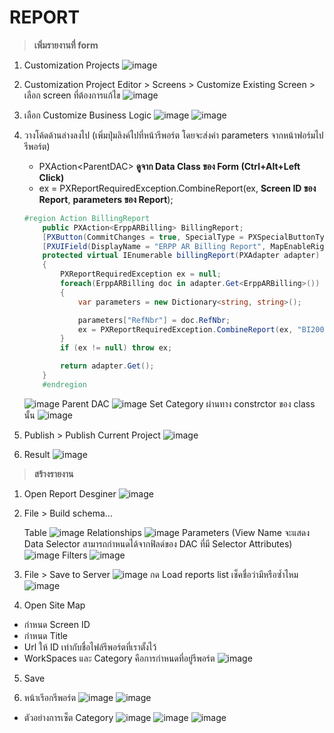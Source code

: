 # REPORT

> **เพิ่มรายงานที่ form**

1. Customization Projects
   ![image](./images/Customization_Project.png)

2. Customization Project Editor > Screens > Customize Existing Screen > เลือก screen ที่ต้องการแก้ไข
   ![image](./images/Customization_Project_Editor.png)

3. เลือก Customize Business Logic
   ![image](./images/Business_Logic.png)
   ![image](./images/Business_Logic_Code.png)

4. วางโค้ดด้านล่างลงไป (เพิ่มปุ่มลิงค์ไปที่หน้ารีพอร์ต โดยจะส่งค่า parameters จากหน้าฟอร์มไปรีพอร์ต)

   - PXAction\<ParentDAC\> **ดูจาก Data Class ของ Form (Ctrl+Alt+Left Click)**
   - ex = PXReportRequiredException.CombineReport(ex, **Screen ID ของ Report**, **parameters ของ Report**);

   ```c#
   #region Action BillingReport
       public PXAction<ErppARBilling> BillingReport;
       [PXButton(CommitChanges = true, SpecialType = PXSpecialButtonType.Report)]
       [PXUIField(DisplayName = "ERPP AR Billing Report", MapEnableRights = PXCacheRights.Select)]
       protected virtual IEnumerable billingReport(PXAdapter adapter)
       {
           PXReportRequiredException ex = null;
           foreach(ErppARBilling doc in adapter.Get<ErppARBilling>())
           {
               var parameters = new Dictionary<string, string>();

               parameters["RefNbr"] = doc.RefNbr;
               ex = PXReportRequiredException.CombineReport(ex, "BI200101", parameters);
           }
           if (ex != null) throw ex;

           return adapter.Get();
       }
       #endregion
   ```

   ![image](./images/Code_Report_Put.png)
   Parent DAC
   ![image](./images/ParentDAC.png)
   Set Category ผ่านทาง constrctor ของ class นั้น
   ![image](./images/Code_Report_Put_Ctor.png)

5. Publish > Publish Current Project
   ![image](./images/Publish.png)

6. Result
   ![image](./images/Button_Report.png)

> **สร้างรายงาน**

1. Open Report Desginer
   ![image](./images/Report_Designer.png)

2. File > Build schema...

   Table
   ![image](./images/Report_Designer_Build_Schema.png)
   Relationships
   ![image](./images/Report_Designer_Build_Schema_RelationShip.png)
   Parameters (View Name จะแสดง Data Selector สามารถกำหนดได้จากฟิลด์ของ DAC ที่มี Selector Attributes)
   ![image](./images/Report_Designer_Build_Schema_Parameters.png)
   Filters
   ![image](./images/Report_Designer_Build_Schema_Filters.png)

3. File > Save to Server
   ![image](./images/Report_Designer_Save.png)
   กด Load reports list เช็คชื่อว่ามีหรือซ้ำไหม
   ![image](./images/Report_Designer_Save_Name.png)

4. Open Site Map

- กำหนด Screen ID
- กำหนด Title
- Url ให้ ID เท่ากับชื่อไฟล์รีพอร์ตที่เราตั้งไว้
- WorkSpaces และ Category คือการกำหนดที่อยู่รีพอร์ต
  ![image](./images/Site_Map_Report.png)

5. Save

6. หน้าเรีอกรีพอร์ต
   ![image](./images/Report_Luanch.png)
   ![image](./images/Report_Luanch_Result.png)

- ตัวอย่างการเซ็ต Category
  ![image](./images/Report_Category_Example.png)
  ![image](./images/Report_Category_Example_Ctor.png)
  ![image](./images/Report_Category_Example_Btn.png)
